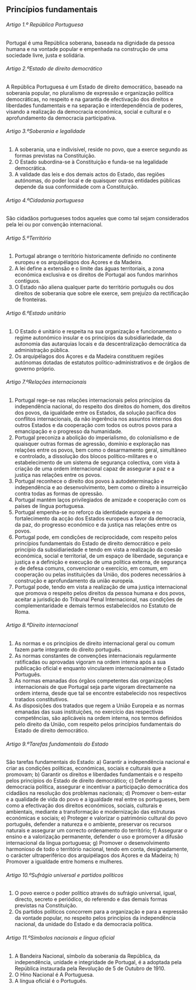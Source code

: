 ## Princípios fundamentais

###### Artigo 1.º República Portuguesa
Portugal é uma República soberana, baseada na dignidade da pessoa humana e na vontade popular e empenhada na construção de uma sociedade livre, justa e solidária.

###### Artigo 2.ºEstado de direito democrático
A República Portuguesa é um Estado de direito democrático, baseado na soberania popular, no pluralismo de expressão e organização política democráticas, no respeito e na garantia de efectivação dos direitos e liberdades fundamentais e na separação e interdependência de poderes, visando a realização da democracia económica, social e cultural e o aprofundamento da democracia participativa.

###### Artigo 3.ºSoberania e legalidade
1. A soberania, una e indivisível, reside no povo, que a exerce segundo as formas previstas na Constituição.
2. O Estado subordina-se à Constituição e funda-se na legalidade democrática.
3. A validade das leis e dos demais actos do Estado, das regiões autónomas, do poder local e de quaisquer outras entidades públicas depende da sua conformidade com a Constituição.

###### Artigo 4.ºCidadania portuguesa
São cidadãos portugueses todos aqueles que como tal sejam considerados pela lei ou por convenção internacional.

###### Artigo 5.ºTerritório
1. Portugal abrange o território historicamente definido no continente europeu e os arquipélagos dos Açores e da Madeira.
2. A lei define a extensão e o limite das águas territoriais, a zona económica exclusiva e os direitos de Portugal aos fundos marinhos contíguos.
3. O Estado não aliena qualquer parte do território português ou dos direitos de soberania que sobre ele exerce, sem prejuízo da rectificação de fronteiras.

###### Artigo 6.ºEstado unitário
1. O Estado é unitário e respeita na sua organização e funcionamento o regime autonómico insular e os princípios da subsidiariedade, da autonomia das autarquias locais e da descentralização democrática da administração pública.
2. Os arquipélagos dos Açores e da Madeira constituem regiões autónomas dotadas de estatutos político-administrativos e de órgãos de governo próprio.

###### Artigo 7.ºRelações internacionais
1. Portugal rege-se nas relações internacionais pelos princípios da independência nacional, do respeito dos direitos do homem, dos direitos dos povos, da igualdade entre os Estados, da solução pacífica dos conflitos internacionais, da não ingerência nos assuntos internos dos outros Estados e da cooperação com todos os outros povos para a emancipação e o progresso da humanidade.
2. Portugal preconiza a abolição do imperialismo, do colonialismo e de quaisquer outras formas de agressão, domínio e exploração nas relações entre os povos, bem como o desarmamento geral, simultâneo e controlado, a dissolução dos blocos político-militares e o estabelecimento de um sistema de segurança colectiva, com vista à criação de uma ordem internacional capaz de assegurar a paz e a justiça nas relações entre os povos.
3. Portugal reconhece o direito dos povos à autodeterminação e independência e ao desenvolvimento, bem como o direito à insurreição contra todas as formas de opressão.
4. Portugal mantém laços privilegiados de amizade e cooperação com os países de língua portuguesa.
5. Portugal empenha-se no reforço da identidade europeia e no fortalecimento da acção dos Estados europeus a favor da democracia, da paz, do progresso económico e da justiça nas relações entre os povos.
6. Portugal pode, em condições de reciprocidade, com respeito pelos princípios fundamentais do Estado de direito democrático e pelo princípio da subsidiariedade e tendo em vista a realização da coesão económica, social e territorial, de um espaço de liberdade, segurança e justiça e a definição e execução de uma política externa, de segurança e de defesa comuns, convencionar o exercício, em comum, em cooperação ou pelas instituições da União, dos poderes necessários à construção e aprofundamento da união europeia.
7. Portugal pode, tendo em vista a realização de uma justiça internacional que promova o respeito pelos direitos da pessoa humana e dos povos, aceitar a jurisdição do Tribunal Penal Internacional, nas condições de complementaridade e demais termos estabelecidos no Estatuto de Roma.

###### Artigo 8.ºDireito internacional
1. As normas e os princípios de direito internacional geral ou comum fazem parte integrante do direito português.
2. As normas constantes de convenções internacionais regularmente ratificadas ou aprovadas vigoram na ordem interna após a sua publicação oficial e enquanto vincularem internacionalmente o Estado Português.
3. As normas emanadas dos órgãos competentes das organizações internacionais de que Portugal seja parte vigoram directamente na ordem interna, desde que tal se encontre estabelecido nos respectivos tratados constitutivos.
4. As disposições dos tratados que regem a União Europeia e as normas emanadas das suas instituições, no exercício das respectivas competências, são aplicáveis na ordem interna, nos termos definidos pelo direito da União, com respeito pelos princípios fundamentais do Estado de direito democrático.

###### Artigo 9.ºTarefas fundamentais do Estado
São tarefas fundamentais do Estado:
a) Garantir a independência nacional e criar as condições políticas, económicas, sociais e culturais que a promovam; b) Garantir os direitos e liberdades fundamentais e o respeito pelos princípios do Estado de direito democrático; c) Defender a democracia política, assegurar e incentivar a participação democrática dos cidadãos na resolução dos problemas nacionais; d) Promover o bem-estar e a qualidade de vida do povo e a igualdade real entre os portugueses, bem como a efectivação dos direitos económicos, sociais, culturais e ambientais, mediante a transformação e modernização das estruturas económicas e sociais; e) Proteger e valorizar o património cultural do povo português, defender a natureza e o ambiente, preservar os recursos naturais e assegurar um correcto ordenamento do território; f) Assegurar o ensino e a valorização permanente, defender o uso e promover a difusão internacional da língua portuguesa; g) Promover o desenvolvimento harmonioso de todo o território nacional, tendo em conta, designadamente, o carácter ultraperiférico dos arquipélagos dos Açores e da Madeira; h) Promover a igualdade entre homens e mulheres.

###### Artigo 10.ºSufrágio universal e partidos políticos
1. O povo exerce o poder político através do sufrágio universal, igual, directo, secreto e periódico, do referendo e das demais formas previstas na Constituição.
2. Os partidos políticos concorrem para a organização e para a expressão da vontade popular, no respeito pelos princípios da independência nacional, da unidade do Estado e da democracia política.

###### Artigo 11.ºSímbolos nacionais e língua oficial
1. A Bandeira Nacional, símbolo da soberania da República, da independência, unidade e integridade de Portugal, é a adoptada pela República instaurada pela Revolução de 5 de Outubro de 1910.
2. O Hino Nacional é A Portuguesa.
3. A língua oficial é o Português.
